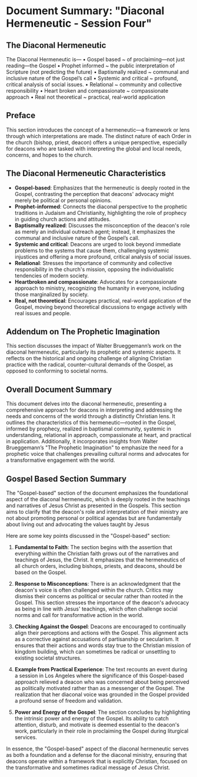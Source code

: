 # Document Summary: "Diaconal Hermeneutic - Session Four"

## The Diaconal Hermeneutic

The Diaconal Hermeneutic is—
 • Gospel based ~ of proclaiming—not just reading—the Gospel
 • Prophet informed ~ the public interpretation of Scripture (not predicting the future)
 • Baptismally realized ~ communal and inclusive nature of the Gospel’s call
 • Systemic and critical ~ profound, critical analysis of social issues.
 • Relational ~ community and collective responsibility
 • Heart broken and compassionate ~ compassionate approach
 • Real not theoretical ~  practical, real-world application

## **Preface**
This section introduces the concept of a hermeneutic—a framework or lens through which interpretations are made. The distinct nature of each Order in the church (bishop, priest, deacon) offers a unique perspective, especially for deacons who are tasked with interpreting the global and local needs, concerns, and hopes to the church.

## **The Diaconal Hermeneutic Characteristics**

- **Gospel-based**: Emphasizes that the hermeneutic is deeply rooted in the Gospel, contrasting the perception that deacons' advocacy might merely be political or personal opinions.
- **Prophet-informed**: Connects the diaconal perspective to the prophetic traditions in Judaism and Christianity, highlighting the role of prophecy in guiding church actions and attitudes.
- **Baptismally realized**: Discusses the misconception of the deacon's role as merely an individual outreach agent; instead, it emphasizes the communal and inclusive nature of the Gospel’s call.
- **Systemic and critical**: Deacons are urged to look beyond immediate problems to the systems that cause them, challenging systemic injustices and offering a more profound, critical analysis of social issues.
- **Relational**: Stresses the importance of community and collective responsibility in the church's mission, opposing the individualistic tendencies of modern society.
- **Heartbroken and compassionate**: Advocates for a compassionate approach to ministry, recognizing the humanity in everyone, including those marginalized by society.
- **Real, not theoretical**: Encourages practical, real-world application of the Gospel, moving beyond theoretical discussions to engage actively with real issues and people.

## **Addendum on The Prophetic Imagination**
This section discusses the impact of Walter Brueggemann’s work on the diaconal hermeneutic, particularly its prophetic and systemic aspects. It reflects on the historical and ongoing challenge of aligning Christian practice with the radical, counter-cultural demands of the Gospel, as opposed to conforming to societal norms.

## Overall Document Summary
This document delves into the diaconal hermeneutic, presenting a comprehensive approach for deacons in interpreting and addressing the needs and concerns of the world through a distinctly Christian lens. It outlines the characteristics of this hermeneutic—rooted in the Gospel, informed by prophecy, realized in baptismal community, systemic in understanding, relational in approach, compassionate at heart, and practical in application. Additionally, it incorporates insights from Walter Brueggemann’s "The Prophetic Imagination" to emphasize the need for a prophetic voice that challenges prevailing cultural norms and advocates for a transformative engagement with the world.


## Gospel Based Section Summary

The "Gospel-based" section of the document emphasizes the foundational aspect of the diaconal hermeneutic, which is deeply rooted in the teachings and narratives of Jesus Christ as presented in the Gospels. This section aims to clarify that the deacon's role and interpretation of their ministry are not about promoting personal or political agendas but are fundamentally about living out and advocating the values taught by Jesus

Here are some key points discussed in the "Gospel-based" section:

1. **Fundamental to Faith**: The section begins with the assertion that everything within the Christian faith grows out of the narratives and teachings of Jesus, the Christ. It emphasizes that the hermeneutics of all church orders, including bishops, priests, and deacons, should be based on the Gospel.

2. **Response to Misconceptions**: There is an acknowledgment that the deacon's voice is often challenged within the church. Critics may dismiss their concerns as political or secular rather than rooted in the Gospel. This section stresses the importance of the deacon's advocacy as being in line with Jesus' teachings, which often challenge social norms and call for transformative action in the world.

3. **Checking Against the Gospel**: Deacons are encouraged to continually align their perceptions and actions with the Gospel. This alignment acts as a corrective against accusations of partisanship or secularism. It ensures that their actions and words stay true to the Christian mission of kingdom building, which can sometimes be radical or unsettling to existing societal structures.

4. **Example from Practical Experience**: The text recounts an event during a session in Los Angeles where the significance of this Gospel-based approach relieved a deacon who was concerned about being perceived as politically motivated rather than as a messenger of the Gospel. The realization that her diaconal voice was grounded in the Gospel provided a profound sense of freedom and validation.

5. **Power and Energy of the Gospel**: The section concludes by highlighting the intrinsic power and energy of the Gospel. Its ability to catch attention, disturb, and motivate is deemed essential to the deacon's work, particularly in their role in proclaiming the Gospel during liturgical services.

In essence, the "Gospel-based" aspect of the diaconal hermeneutic serves as both a foundation and a defense for the diaconal ministry, ensuring that deacons operate within a framework that is explicitly Christian, focused on the transformative and sometimes radical message of Jesus Christ.
